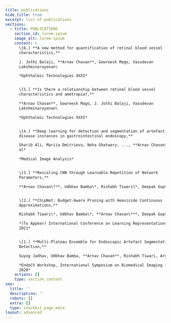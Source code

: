```yaml
---
title: publications
hide_title: true
excerpt: list of publications
sections:
  - title: PUBLICATIONS
    section_id: lorem-ipsum
    image_alt: lorem-ipsum
    content: >
      \[6.] **A new method for quantification of retinal blood vessel
      characteristics,**

      J. Jothi Balaji, **Arnav Chavan**, Gowreesh Mago, Vasudevan
      Lakshminarayanan\

      *Ophthalmic Technologies XXXI*


      \[5.] **Is there a relationship between retinal blood vessel
      characteristics and ametropia?,**

      **Arnav Chavan**, Gowreesh Mago, J. Jothi Balaji, Vasudevan
      Lakshminarayanan\

      *Ophthalmic Technologies XXXI*


      \[4.] **Deep learning for detection and segmentation of artefact and
      disease instances in gastrointestinal endoscopy,**

      Sharib Ali, Mariia Dmitrieva, Noha Ghatwary, ..., **Arnav Chavan** *Et
      al*  

      *Medical Image Analysis*


      \[3.] **Rescaling CNN through Learnable Repetition of Network
      Parameters,**

      **Arnav Chavan\***, Udbhav Bamba\*, Rishabh Tiwari\*, Deepak Gupta\*


      \[2.] **ChipNet: Budget-Aware Pruning with Heaviside Continuous
      Approximations,**

      Rishabh Tiwari\*, Udbhav Bamba\*, **Arnav Chavan\***, Deepak Gupta\*\

      *(To Appear) International Conference on Learning Representations (ICLR)
      2021*


      \[1.] **Multi-Plateau Ensemble for Endoscopic Artefact Segmentation and
      Detection,**

      Suyog Jadhav, Udbhav Bamba, **Arnav Chavan**, Rishabh Tiwari, Aryan Raj\

      *EndoCV Workshop, International Symposium on Biomedical Imaging (ISBI)
      2020*
    actions: []
    type: section_content
seo:
  title: ''
  description: ''
  robots: []
  extra: []
  type: stackbit_page_meta
layout: advanced
---
```

